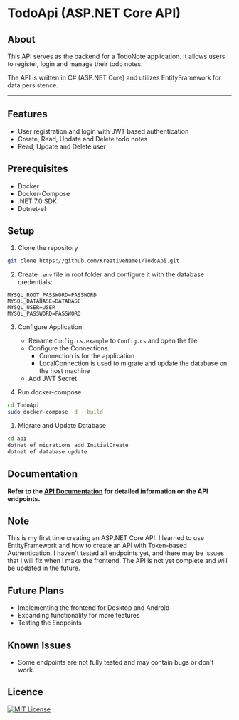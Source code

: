 # TodoApi (ASP.NET Core API)

## About
This API serves as the backend for a TodoNote application. It allows users to register, login and manage their todo notes.

The API is written in C# (ASP.NET Core) and utilizes EntityFramework for data persistence.
****
## Features
- User registration and login with JWT based authentication
- Create, Read, Update and Delete todo notes
- Read, Update and Delete user

## Prerequisites
- Docker
- Docker-Compose
- .NET 7.0 SDK
- Dotnet-ef

## Setup
1. Clone the repository
```bash
git clone https://github.com/KreativeName1/TodoApi.git
```

2. Create `.env` file in root folder and configure it with the database credentials:
```
MYSQL_ROOT_PASSWORD=PASSWORD
MYSQL_DATABASE=DATABASE
MYSQL_USER=USER
MYSQL_PASSWORD=PASSWORD
```

3. Configure Application:
    - Rename `Config.cs.example` to `Config.cs` and open the file
    - Configure the Connections.
      - Connection is for the application
      - LocalConnection is used to migrate and update the database on the host machine
    - Add JWT Secret

4. Run docker-compose
```bash
cd TodoApi
sudo docker-compose -d --build
```
1. Migrate and Update Database
```bash
cd api
dotnet ef migrations add InitialCreate
dotnet ef database update
```


## Documentation
**Refer to the [API Documentation](./docs.md) for detailed information on the API endpoints.**


## Note
This is my first time creating an ASP.NET Core API. I learned to use EntityFramework and how to create an API with Token-based Authentication. I haven't tested all endpoints yet, and there may be issues that I will fix when i make the frontend. The API is not yet complete and will be updated in the future.

## Future Plans
- Implementing the frontend for Desktop and Android
- Expanding functionality for more features
- Testing the Endpoints


## Known Issues
- Some endpoints are not fully tested and may contain bugs or don't work.


## Licence
[![MIT License](https://img.shields.io/badge/License-MIT-yellow.svg)](https://opensource.org/licenses/MIT)
